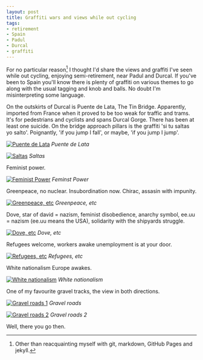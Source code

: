 ```yaml
---
layout: post
title: Graffiti wars and views while out cycling
tags:
- retirement
- Spain
- Padul
- Durcal
- graffiti
---
```


For no particular reason[^1] I thought I'd share the views and
graffiti I've seen while out cycling, enjoying semi-retirement, near
Padul and Durcal. If you've been to Spain you'll know there is plenty
of graffiti on various themes to go along with the usual tagging and
knob and balls. No doubt I'm misinterpreting some language.

[^1]:Other than reacquainting myself with git, markdown, GitHub Pages and jekyll.

<!--more-->

On the outskirts of Durcal is Puente de Lata, The Tin Bridge.
Apparently, imported from France when it proved to be too weak for
traffic and trams. It's for pedestrians and cyclists and spans Durcal
Gorge. There has been at least one suicide. On the bridge approach
pillars is the graffiti 'si tu saltas yo salto'. Poignantly, 'if you
jump I fall', or maybe, 'if you jump I jump'.

[![Puente de Lata](/public/images/bridge_1.jpg
"Puente de Lata")](/public/images/bridge_1.jpg)
*Puente de Lata*

[![Saltas](/public/images/bridge_2.jpg
"Saltas")](/public/images/bridge_2.jpg)
*Saltas*

Feminist power.

[![Feminist Power](/public/images/fem_pow.jpg
"Feminist Power")](/public/images/fem_pow.jpg)
*Feminst Power*

Greenpeace, no nuclear. Insubordination now. Chirac, assasin with
impunity.

[![Greenpeace, etc](/public/images/greenpeace.jpg
"Greenpeace, etc")](/public/images/greenpeace.jpg)
*Greenpeace, etc*

Dove, star of david = nazism, feminist disobedience, anarchy symbol,
ee.uu = nazism (ee.uu means the USA), solidarity with the shipyards
struggle.

[![Dove, etc](/public/images/dove.jpg
"Dove, etc")](/public/images/dove.jpg)
*Dove, etc*

Refugees welcome, workers awake unemployment is at your door.

[![Refugees, etc](/public/images/refugees.jpg
"Refugees, etc")](/public/images/refugees.jpg)
*Refugees, etc*

White nationalism Europe awakes.

[![White nationalism](/public/images/white.jpg
"White nationalism")](/public/images/white.jpg)
*White nationalism*

One of my favourite gravel tracks, the view in both directions.

[![Gravel roads 1](/public/images/gravel_1.jpg
"Gravel roads 1")](/public/images/gravel_1.jpg)
*Gravel roads*

[![Gravel roads 2](/public/images/gravel_2.jpg
"Gravel roads 2")](/public/images/gravel_2.jpg)
*Gravel roads 2*

Well, there you go then.
